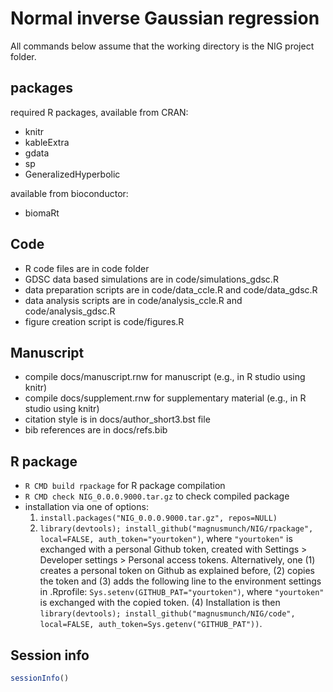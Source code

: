 # Normal inverse Gaussian regression
All commands below assume that the working directory is the NIG project folder.

## packages
required R packages, available from CRAN: 
* knitr 
* kableExtra
* gdata
* sp
* GeneralizedHyperbolic

available from bioconductor:
* biomaRt

## Code
* R code files are in code folder
* GDSC data based simulations are in code/simulations_gdsc.R
* data preparation scripts are in code/data_ccle.R and code/data_gdsc.R
* data analysis scripts are in code/analysis_ccle.R and code/analysis_gdsc.R
* figure creation script is code/figures.R

## Manuscript
* compile docs/manuscript.rnw for manuscript (e.g., in R studio using knitr)
* compile docs/supplement.rnw for supplementary material (e.g., in R studio using knitr)
* citation style is in docs/author_short3.bst file
* bib references are in docs/refs.bib

## R package
* `R CMD build rpackage` for R package compilation
* `R CMD check NIG_0.0.0.9000.tar.gz` to check compiled package
* installation via one of options: 
  1. `install.packages("NIG_0.0.0.9000.tar.gz", repos=NULL)` 
  2. `library(devtools); install_github("magnusmunch/NIG/rpackage", local=FALSE, auth_token="yourtoken")`, where `"yourtoken"` is exchanged with a personal Github token, created with Settings > Developer settings > Personal access tokens. Alternatively, one (1) creates a personal token on Github as explained before, (2) copies the token and (3) adds the following line to the environment settings in .Rprofile: `Sys.setenv(GITHUB_PAT="yourtoken")`, where `"yourtoken"` is exchanged with the copied token. (4) Installation is then `library(devtools); install_github("magnusmunch/NIG/code", local=FALSE, auth_token=Sys.getenv("GITHUB_PAT"))`.
  
## Session info
```r
sessionInfo()
```
